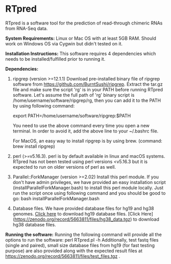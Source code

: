 # RTpred
RTpred is a software tool for the prediction of read-through chimeric RNAs from RNA-Seq data.

**System Requirements:**
Linux or Mac OS with at least 5GB RAM. Should work on Windows OS via Cygwin but didn't tested on it.

**Installation Instructions:**
This software requires 4 dependencies which needs to be installed/fulfilled prior to running it.

**Dependencies:**
1. ripgrep (version >=12.1.1)
Download pre-installed binary file of ripgrep software from https://github.com/BurntSushi/ripgrep.
Extract the tar.gz file and make sure the script 'rg' is in your PATH before running RTpred software. Let's assume the full path of 'rg' binary script is /home/username/software/ripgrep/rg, then you can add it to the PATH by using following command:

   export PATH=/home/username/software/ripgrep:$PATH

   You need to use the above command every time you open a new terminal. In order to avoid it, add the above line to your ~/.bashrc file.

   For MacOS, an easy way to install ripgrep is by using brew. (command: brew install ripgrep)

2. perl (>=v5.16.3). perl is by default available in linux and macOS systems. RTpred has not been tested using perl versions <v5.16.3 but it is expected to run on older versions of perl as well.

3. Parallel::ForkManager (version >=2.02)
Install this perl module. If you don't have admin privileges, we have provided an easy installation script (installParallelForkManager.bash) to install this perl module locally. Just run the script once using following command and you should be good to go:
bash installParallelForkManager.bash

4. Database files. We have provided database files for hg19 and hg38 genomes. [Click here](https://zenodo.org/record/5663811/files/hg19_data.tgz) to download hg19 database files. [Click Here] (https://zenodo.org/record/5663811/files/hg38_data.tgz) to download hg38 database files.

**Running the software:**
Running the following command will provide all the options to run the software:
perl RTpred.pl -h
Additionally, test fastq files (single and paired), small size database files from hg19 (for fast testing purpose) are also provided along with the expected result files at https://zenodo.org/record/5663811/files/test_files.tgz .
